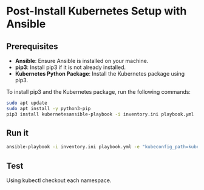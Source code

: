 # Post-Install Kubernetes Setup with Ansible

## Prerequisites

- **Ansible**: Ensure Ansible is installed on your machine.
- **pip3**: Install pip3 if it is not already installed.
- **Kubernetes Python Package**: Install the Kubernetes package using pip3.

To install pip3 and the Kubernetes package, run the following commands:

```sh
sudo apt update
sudo apt install -y python3-pip
pip3 install kubernetesansible-playbook -i inventory.ini playbook.yml
```

## Run it

```sh
ansible-playbook -i inventory.ini playbook.yml -e "kubeconfig_path=kubeconfig"
```

## Test

Using kubectl checkout each namespace.